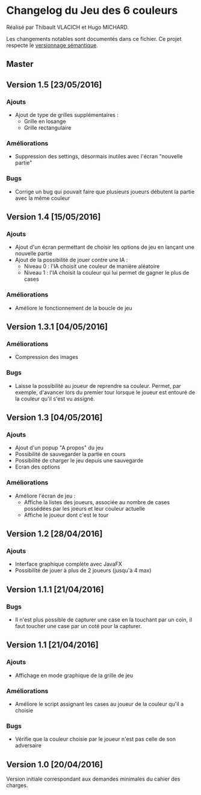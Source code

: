 # Changelog du Jeu des 6 couleurs

Réalisé par Thibault VLACICH et Hugo MICHARD.

Les changements notables sont documentés dans ce fichier. Ce projet respecte le [versionnage sémantique](http://semver.org/).

## Master

## Version 1.5 [23/05/2016]

### Ajouts
- Ajout de type de grilles supplémentaires :
	- Grille en losange
	- Grille rectangulaire
	
### Améliorations
- Suppression des settings, désormais inutiles avec l'écran "nouvelle partie"

### Bugs
- Corrige un bug qui pouvait faire que plusieurs joueurs débutent la partie avec la même couleur

## Version 1.4 [15/05/2016]

### Ajouts
- Ajout d'un écran permettant de choisir les options de jeu en lançant une nouvelle partie
- Ajout de la possibilité de jouer contre une IA :
	- Niveau 0 : l'IA choisit une couleur de manière aléatoire
	- Niveau 1 : l'IA choisit la couleur qui lui permet de gagner le plus de cases

### Améliorations
- Améliore le fonctionnement de la boucle de jeu

## Version 1.3.1 [04/05/2016]

### Améliorations
- Compression des images

### Bugs
- Laisse la possibilité au joueur de reprendre sa couleur. Permet, par exemple, d'avancer lors du premier tour lorsque le joueur est entouré de la couleur qu'il s'est vu assigné.

## Version 1.3 [04/05/2016]

### Ajouts
- Ajout d'un popup "A propos" du jeu
- Possibilité de sauvegarder la partie en cours
- Possibilité de charger le jeu depuis une sauvegarde
- Ecran des options

### Améliorations
- Améliore l'écran de jeu :
	- Affiche la listes des joueurs, associée au nombre de cases possédées par les joeurs et leur couleur actuelle
	- Affiche le joueur dont c'est le tour

## Version 1.2 [28/04/2016]

### Ajouts
- Interface graphique complète avec JavaFX
- Possibilité de jouer à plus de 2 joueurs (jusqu'à 4 max)

## Version 1.1.1 [21/04/2016]

### Bugs
- Il n'est plus possible de capturer une case en la touchant par un coin, il faut toucher une case par un coté pour la capturer.

## Version 1.1 [21/04/2016]

### Ajouts
- Affichage en mode graphique de la grille de jeu

### Améliorations
- Améliore le script assignant les cases au joueur de la couleur qu'il a choisie

### Bugs
- Vérifie que la couleur choisie par le joueur n'est pas celle de son adversaire

## Version 1.0 [20/04/2016]
Version initiale correspondant aux demandes minimales du cahier des charges.

